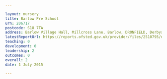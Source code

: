 ```yaml
---

layout: nursery
title: Barlow Pre School
urn: 206717
postcode: S18 7TA
address: Barlow Village Hall, Millcross Lane, Barlow, DRONFIELD, Derbyshire, S18 7TA
latestReportUrl: https://reports.ofsted.gov.uk/provider/files/2510795/urn/206717.pdf
teaching: 0
development: 0
leadership: 2
outcomes: 0
overall: 2
date: 1 July 2015

---
```


